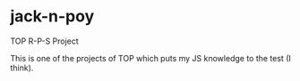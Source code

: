# jack-n-poy
TOP R-P-S Project

This is one of the projects of TOP which puts my JS knowledge to the test (I think).

